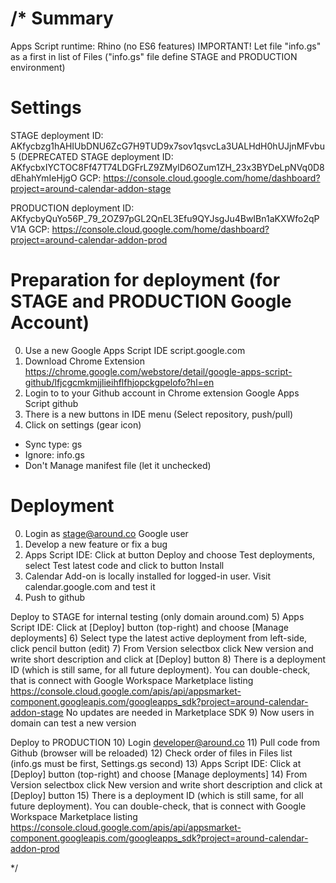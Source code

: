 /*
Summary
=======
Apps Script runtime: Rhino (no ES6 features)
IMPORTANT! Let file "info.gs" as a first in list of Files ("info.gs" file define STAGE and PRODUCTION environment)

Settings
=========
STAGE deployment ID: AKfycbzg1hAHIUbDNU6ZcG7H9TUD9x7sov1qsvcLa3UALHdH0hUJjnMFvbu5
(DEPRECATED STAGE deployment ID: AKfycbxIYCTOC8Ff47T74LDGFrLZ9ZMylD6OZum1ZH_23x3BYDeLpNVq0D8dEhahYmIeHjgO
GCP: https://console.cloud.google.com/home/dashboard?project=around-calendar-addon-stage


PRODUCTION deployment ID: AKfycbyQuYo56P_79_2OZ97pGL2QnEL3Efu9QYJsgJu4BwIBn1aKXWfo2qPV1A
GCP: https://console.cloud.google.com/home/dashboard?project=around-calendar-addon-prod 


Preparation for deployment (for STAGE and PRODUCTION Google Account)
=================================
0. Use a new Google Apps Script IDE script.google.com
1. Download Chrome Extension https://chrome.google.com/webstore/detail/google-apps-script-github/lfjcgcmkmjjlieihflfhjopckgpelofo?hl=en
2. Login to to your Github account in Chrome extension Google Apps Script github
3. There is a new buttons in IDE menu (Select repository, push/pull)
4. Click on settings (gear icon)
- Sync type: gs 
- Ignore: info.gs
- Don't Manage manifest file (let it unchecked)



Deployment
===============================
0) Login as stage@around.co Google user
1) Develop a new feature or fix a bug
2) Apps Script IDE: Click at button Deploy and choose Test deployments, select Test latest code and click to button Install
3) Calendar Add-on is locally installed for logged-in user. Visit calendar.google.com and test it
4) Push to github


Deploy to STAGE for internal testing (only domain around.com)
5) Apps Script IDE: Click at [Deploy] button (top-right) and choose [Manage deployments]
6) Select type the latest active deployment from left-side, click pencil button (edit)
7) From Version selectbox click New version and write short description and click at [Deploy] button
8) There is a deployment ID (which is still same, for all future deployment).
You can double-check, that is connect with Google Workspace Marketplace listing
https://console.cloud.google.com/apis/api/appsmarket-component.googleapis.com/googleapps_sdk?project=around-calendar-addon-stage
No updates are needed in Marketplace SDK
9) Now users in domain can test a new version


Deploy to PRODUCTION
10) Login developer@around.co
11) Pull code from Github (browser will be reloaded)
12) Check order of files in Files list (info.gs must be first, Settings.gs second)
13) Apps Script IDE: Click at [Deploy] button (top-right) and choose [Manage deployments]
14) From Version selectbox click New version and write short description and click at [Deploy] button
15) There is a deployment ID (which is still same, for all future deployment).
You can double-check, that is connect with Google Workspace Marketplace listing
https://console.cloud.google.com/apis/api/appsmarket-component.googleapis.com/googleapps_sdk?project=around-calendar-addon-prod

*/